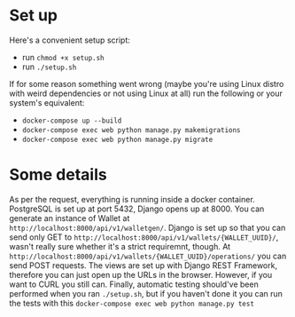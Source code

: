 # Set up
Here's a convenient setup script:
- run `chmod +x setup.sh`
- run `./setup.sh`
  
If for some reason something went wrong (maybe you're using Linux distro with weird dependencies or not using Linux at all) run the following or your system's equivalent:
- `docker-compose up --build`
- `docker-compose exec web python manage.py makemigrations`
- `docker-compose exec web python manage.py migrate`

# Some details
As per the request, everything is running inside a docker container. PostgreSQL is set up at port 5432, Django opens up at 8000.
You can generate an instance of Wallet at `http://localhost:8000/api/v1/walletgen/`. Django is set up so that you can send only GET to `http://localhost:8000/api/v1/wallets/{WALLET_UUID}/`, wasn't really sure whether it's a strict requiremnt, though. At `http://localhost:8000/api/v1/wallets/{WALLET_UUID}/operations/` you can send POST requests. The views are set up with Django REST Framework, therefore you can just open up the URLs in the browser. However, if you want to CURL you still can.
Finally, automatic testing should've been performed when you ran `./setup.sh`, but if you haven't done it you can run the tests with this `docker-compose exec web python manage.py test`
